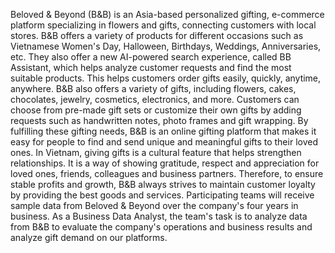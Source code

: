 Beloved & Beyond (B&B) is an Asia-based personalized gifting, e-commerce platform specializing in flowers and gifts, connecting customers with local stores. B&B offers a variety of products for different occasions such as Vietnamese Women's Day, Halloween, Birthdays, Weddings, Anniversaries, etc. They also offer a new AI-powered search experience, called BB Assistant, which helps analyze customer requests and find the most suitable products. This helps customers order gifts easily, quickly, anytime, anywhere.
B&B also offers a variety of gifts, including flowers, cakes, chocolates, jewelry, cosmetics, electronics, and more. Customers can choose from pre-made gift sets or customize their own gifts by adding requests such as handwritten notes, photo frames and gift wrapping. By fulfilling these gifting needs, B&B is an online gifting platform that makes it easy for people to find and send unique and meaningful gifts to their loved ones.
In Vietnam, giving gifts is a cultural feature that helps strengthen relationships. It is a way of showing gratitude, respect and appreciation for loved ones, friends, colleagues and business partners. Therefore, to ensure stable profits and growth, B&B always strives to maintain customer loyalty by providing the best goods and services.
Participating teams will receive sample data from Beloved & Beyond over the company's four years in business. As a Business Data Analyst, the team's task is to analyze data from B&B to evaluate the company's operations and business results and analyze gift demand on our platforms.
